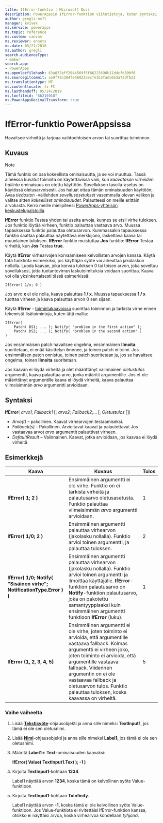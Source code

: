 ```yaml
---
title: IfError-funktio | Microsoft Docs
description: PowerAppsin IfError-funktion viitetietoja, kuten syntaksi ja esimerkkejä
author: gregli-msft
manager: kvivek
ms.service: powerapps
ms.topic: reference
ms.custom: canvas
ms.reviewer: anneta
ms.date: 03/21/2018
ms.author: gregli
search.audienceType:
- maker
search.app:
- PowerApps
ms.openlocfilehash: 63a837eff2944569f5f66223690b11ddcfd399f6
ms.sourcegitcommit: aa9f78c304fe46922aecfe3b3fadb6bda72dfb23
ms.translationtype: MT
ms.contentlocale: fi-FI
ms.lasthandoff: 05/24/2019
ms.locfileid: "66215918"
ms.PowerAppsDecimalTransform: true
---
```

# <a name="iferror-function-in-powerapps"></a>IfError-funktio PowerAppsissa

Havaitsee virheitä ja tarjoaa vaihtoehtoisen arvon tai suorittaa toiminnon.

## <a name="description"></a>Kuvaus

> [!NOTE]
> Tämä funktio on osa kokeellista ominaisuutta, ja se voi muuttua. Tässä aiheessa kuvatut toiminta on käytettävissä vain, kun *kaavatason virheiden hallinta* ominaisuus on otettu käyttöön. Sovelluksen tasolla-asetus on käytössä oletusarvoisesti. Jos haluat ottaa tämän ominaisuuden käyttöön, Avaa *tiedoston* -välilehden *sovellusasetukset* vasemmalla olevan valikon ja valitse sitten *kokeelliset ominaisuudet*. Palautteesi on meille erittäin arvokasta. Kerro meille mielipiteesi [PowerApps-yhteisön keskustelupalstoilla](https://powerusers.microsoft.com/t5/Expressions-and-Formulas/bd-p/How-To).

**IfError** funktio Testaa yhden tai useita arvoja, kunnes se etsii virhe tuloksen. Jos funktio löytää virheen, funktio palauttaa vastaava arvo. Muussa tapauksessa funktio palauttaa oletusarvon. Kummassakin tapauksessa funktio saattaa palauttaa näytettävä merkkijono, laskettava kaava tai muunlainen tuloksen. **IfError** funktio muistuttaa **Jos** funktio: **IfError** Testaa virheitä, kun **Jos** Testaa **true**.

Käytä **IfError** virhearvojen korvaamiseen kelvollisten arvojen kanssa. Käytä tätä funktiota esimerkiksi, jos käyttäjän syöte voi aiheuttaa jakolaskun nollalla. Luoda kaavan, joka korvaa tuloksen 0 tai toisen arvon, joka soveltuu sovelluksesi, jotta tuotantovirran laskutoimituksia voidaan suorittaa. Kaava voi olla yksinkertaisesti tässä esimerkissä:

```powerapps-comma
IfError( 1/x; 0 )
```

Jos arvo **x** ei ole nolla, kaava palauttaa **1 / x**. Muussa tapauksessa **1 / x** tuottaa virheen ja kaava palauttaa arvon 0 sen sijaan.

Käytä **IfError** - [toimintakaavoissa](../working-with-formulas-in-depth.md) suorittaa toiminnon ja tarkista virhe ennen tekemistä lisätoimintoja, kuten tätä mallia:

```powerapps-comma
IfError(
    Patch( DS1; ... ); Notify( "problem in the first action" );
    Patch( DS2; ... ); Notify( "problem in the second action" )
)
```

Jos ensimmäisen patch havaitsee ongelma, ensimmäinen **Ilmoita** suoritetaan, ei enää käsittelyn ilmenee, ja toinen patch ei toimi. Jos ensimmäisen patch onnistuu, toinen patch suoritetaan ja, jos se havaitsee ongelma, toinen **Ilmoita** suoritetaan.

Jos kaavan ei löydä virheitä ja olet määrittänyt valinnainen *oletustulos* argumentti, kaava palauttaa arvo, jonka määritit argumentille. Jos et ole määrittänyt argumentille kaava ei löydä virheitä, kaava palauttaa viimeisimmän *arvo* argumentti arvioidaan.

## <a name="syntax"></a>Syntaksi

**IfError**( *arvo1*; *Fallback1* [; *arvo2*; *Fallback2*;... [; *Oletustulos* ]])

* *Arvo(t)* – pakollinen. Kaavat virhearvojen testaamiseksi.
* *Fallback(s)* – Pakollinen. Arvioitavat kaavat ja palautettavat Jos vastaavaa arvot *arvo* argumentit palauttivat virheen.
* *DefaultResult* – Valinnainen.  Kaavat, jotka arvioidaan, jos kaavaa ei löydä virheitä.

## <a name="examples"></a>Esimerkkejä

| Kaava | Kuvaus | Tulos |
| --- | --- | --- |
| **IfError( 1; 2 )** |Ensimmäinen argumentti ei ole virhe. Funktio on ei tarkista virheitä ja palautusarvo oletusasetusta. Funktio palauttaa viimeisimmän *arvo* argumentti arvioidaan.   | 1 |
| **IfError( 1/0; 2 )** | Ensimmäinen argumentti palauttaa virhearvon (jakolasku nollalla). Funktio arvioi toinen argumentti, ja palauttaa tuloksen. | 2 |
| **IfError( 1/0; Notify( "Sisäinen virhe"; NotificationType.Error ) )** | Ensimmäinen argumentti palauttaa virhearvon (jakolasku nollalla). Funktio arvioi toinen argumentti ja ilmoittaa käyttäjälle. **IfError**-funktion palautusarvo on **Notify**-funktion palautusarvo, joka on pakotettu samantyyppiseksi kuin ensimmäinen argumentti funktioon **IfError** (luku). | 1 |
| **IfError (1, 2, 3, 4, 5)** | Ensimmäinen argumentti ei ole virhe, joten toiminto ei arvioida, että argumentille vastaava fallback. Kolmas argumentti ei virheen joko, joten toiminto ei arvioida, että argumentille vastaava fallback. Viidennen argumentin on ei ole vastaavaa fallback ja oletusarvon tulos. Funktio palauttaa tuloksen, koska kaavassa on virheitä. | 5 |

### <a name="step-by-step"></a>Vaihe vaiheelta

1. Lisää **[Tekstisyöte](../controls/control-text-input.md)**-ohjausobjekti ja anna sille nimeksi **TextInput1**, jos tämä ei ole sen oletusnimi.

2. Lisää **[Nimi](../controls/control-text-box.md)**-ohjausobjekti ja anna sille nimeksi **Label1**, jos tämä ei ole sen oletusnimi.

3. Määritä **Label1**:n **Text**-ominaisuuden kaavaksi:

    **IfError( Value( TextInput1.Text ); -1 )**

4. Kirjoita **TextInput1**-kohtaan **1234**.  

    Label1 näyttää arvon **1234**, koska tämä on kelvollinen syöte Value-funktioon.

5. Kirjoita **TextInput1**-kohtaan **ToInfinity**.

    Label1 näyttää arvon **-1**, koska tämä ei ole kelvollinen syöte Value-funktioon.  Jos Value-funktiota ei rivitettäisi IfError-funktion kanssa, otsikko ei näyttäisi arvoa, koska virhearvoa kohdellaan *tyhjänä*. 

